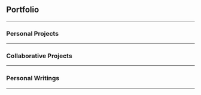 ## Portfolio

---

### Personal Projects



---

### Collaborative Projects



---

### Personal Writings



---

